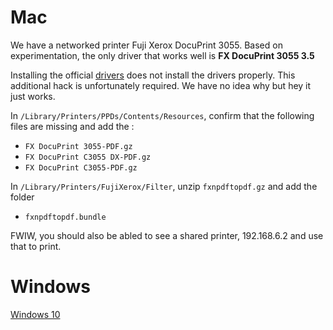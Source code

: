 Mac
==========

We have a networked printer Fuji Xerox DocuPrint 3055. Based on experimentation, the only driver that works well is **FX DocuPrint 3055 3.5**

Installing the official [drivers](http://onlinesupport.fujixerox.com/processDriverForm.do;jsessionid=283ED4E2B1ABE181330C4BD499B147C4?ctry_code=SG&lang_code=en&d_lang=en&corp_pid=DP3055&rts=null&model=DocuPrint+3055&type_id=2&oslist=Windows+2000&lang_list=en) does not install the drivers properly. This additional hack is unfortunately required. We have no idea why but hey it just works.

In `/Library/Printers/PPDs/Contents/Resources`, confirm that the following files are missing and add the :
* `FX DocuPrint 3055-PDF.gz`
* `FX DocuPrint C3055 DX-PDF.gz`
* `FX DocuPrint C3055-PDF.gz`

In `/Library/Printers/FujiXerox/Filter`, unzip `fxnpdftopdf.gz` and add the folder
* `fxnpdftopdf.bundle`

FWIW, you should also be abled to see a shared printer, 192.168.6.2 and use that to print.


Windows
==========

[Windows 10](https://github.com/hackerspacesg/hackerspace.sg/issues/128)

